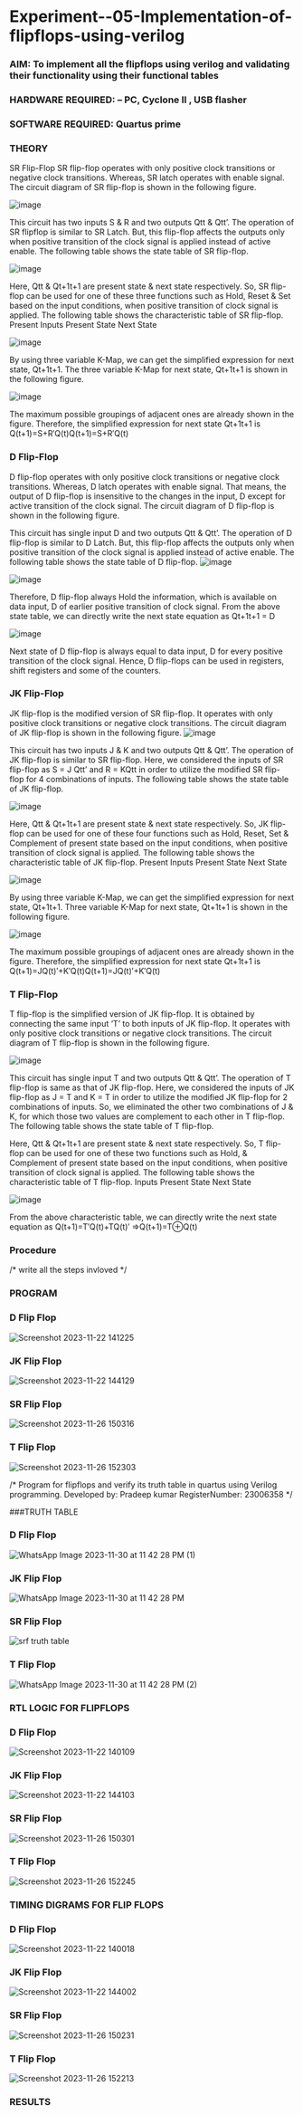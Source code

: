 # Experiment--05-Implementation-of-flipflops-using-verilog
### AIM: To implement all the flipflops using verilog and validating their functionality using their functional tables
### HARDWARE REQUIRED:  – PC, Cyclone II , USB flasher
### SOFTWARE REQUIRED:   Quartus prime
### THEORY 
SR Flip-Flop
SR flip-flop operates with only positive clock transitions or negative clock transitions. Whereas, SR latch operates with enable signal. The circuit diagram of SR flip-flop is shown in the following figure.

![image](https://user-images.githubusercontent.com/36288975/167910294-bb550548-b1dc-4cba-9044-31d9037d476b.png)

 
This circuit has two inputs S & R and two outputs Qtt & Qtt’. The operation of SR flipflop is similar to SR Latch. But, this flip-flop affects the outputs only when positive transition of the clock signal is applied instead of active enable.
The following table shows the state table of SR flip-flop.


![image](https://user-images.githubusercontent.com/36288975/167910648-ced88e69-869c-42e2-9718-a285a3902446.png)


Here, Qtt & Qt+1t+1 are present state & next state respectively. So, SR flip-flop can be used for one of these three functions such as Hold, Reset & Set based on the input conditions, when positive transition of clock signal is applied. The following table shows the characteristic table of SR flip-flop.
Present Inputs	Present State	Next State


![image](https://user-images.githubusercontent.com/36288975/167908180-5fc9d589-1cb5-41f5-b2c8-927e04f5f387.png)

By using three variable K-Map, we can get the simplified expression for next state, Qt+1t+1. The three variable K-Map for next state, Qt+1t+1 is shown in the following figure.

![image](https://user-images.githubusercontent.com/36288975/167908214-25b30a54-db20-4bcb-9385-5f93a1982a09.png)

 
The maximum possible groupings of adjacent ones are already shown in the figure. Therefore, the simplified expression for next state Qt+1t+1 is
Q(t+1)=S+R′Q(t)Q(t+1)=S+R′Q(t)


### D Flip-Flop
D flip-flop operates with only positive clock transitions or negative clock transitions. Whereas, D latch operates with enable signal. That means, the output of D flip-flop is insensitive to the changes in the input, D except for active transition of the clock signal. The circuit diagram of D flip-flop is shown in the following figure.
 
This circuit has single input D and two outputs Qtt & Qtt’. The operation of D flip-flop is similar to D Latch. But, this flip-flop affects the outputs only when positive transition of the clock signal is applied instead of active enable.
The following table shows the state table of D flip-flop.
![image](https://user-images.githubusercontent.com/36288975/167908342-e03f0cbb-5958-43bb-b74a-5e3ec2341675.png)

![image](https://user-images.githubusercontent.com/36288975/167910325-aeef0739-0a54-40e2-bebd-6f5fa0cad10e.png)



Therefore, D flip-flop always Hold the information, which is available on data input, D of earlier positive transition of clock signal. From the above state table, we can directly write the next state equation as
Qt+1t+1 = D



![image](https://user-images.githubusercontent.com/36288975/167908850-d39d07ba-7f9d-490a-b9f2-274e189fd047.png)

Next state of D flip-flop is always equal to data input, D for every positive transition of the clock signal. Hence, D flip-flops can be used in registers, shift registers and some of the counters.


### JK Flip-Flop
JK flip-flop is the modified version of SR flip-flop. It operates with only positive clock transitions or negative clock transitions. The circuit diagram of JK flip-flop is shown in the following figure.
![image](https://user-images.githubusercontent.com/36288975/167910378-d2d984a7-2815-4d17-8c41-ee4bdf59ec24.png) 

 
This circuit has two inputs J & K and two outputs Qtt & Qtt’. The operation of JK flip-flop is similar to SR flip-flop. Here, we considered the inputs of SR flip-flop as S = J Qtt’ and R = KQtt in order to utilize the modified SR flip-flop for 4 combinations of inputs.
The following table shows the state table of JK flip-flop.


![image](https://user-images.githubusercontent.com/36288975/167908575-59c35afb-50d3-46a2-888c-47478a3179d5.png)

Here, Qtt & Qt+1t+1 are present state & next state respectively. So, JK flip-flop can be used for one of these four functions such as Hold, Reset, Set & Complement of present state based on the input conditions, when positive transition of clock signal is applied. The following table shows the characteristic table of JK flip-flop.
Present Inputs	Present State	Next State

![image](https://user-images.githubusercontent.com/36288975/167908664-c854ffe9-0bd3-44c2-bfa6-e53928181c69.png)


By using three variable K-Map, we can get the simplified expression for next state, Qt+1t+1. Three variable K-Map for next state, Qt+1t+1 is shown in the following figure.
 
 
 ![image](https://user-images.githubusercontent.com/36288975/167908688-fa93c3e9-8323-4864-947d-c11d163d5a90.png)

The maximum possible groupings of adjacent ones are already shown in the figure. Therefore, the simplified expression for next state Qt+1t+1 is
Q(t+1)=JQ(t)′+K′Q(t)Q(t+1)=JQ(t)′+K′Q(t)



### T Flip-Flop
T flip-flop is the simplified version of JK flip-flop. It is obtained by connecting the same input ‘T’ to both inputs of JK flip-flop. It operates with only positive clock transitions or negative clock transitions. The circuit diagram of T flip-flop is shown in the following figure.

![image](https://user-images.githubusercontent.com/36288975/167911534-5f3c445d-bc68-46e2-9a9c-7efce5febc60.png)



This circuit has single input T and two outputs Qtt & Qtt’. The operation of T flip-flop is same as that of JK flip-flop. Here, we considered the inputs of JK flip-flop as J = T and K = T in order to utilize the modified JK flip-flop for 2 combinations of inputs. So, we eliminated the other two combinations of J & K, for which those two values are complement to each other in T flip-flop.
The following table shows the state table of T flip-flop.



Here, Qtt & Qt+1t+1 are present state & next state respectively. So, T flip-flop can be used for one of these two functions such as Hold, & Complement of present state based on the input conditions, when positive transition of clock signal is applied. The following table shows the characteristic table of T flip-flop.
Inputs	Present State	Next State


![image](https://user-images.githubusercontent.com/36288975/167909015-53aa9450-3f28-4202-887a-79d88228f8a0.png)

From the above characteristic table, we can directly write the next state equation as
Q(t+1)=T′Q(t)+TQ(t)′
⇒Q(t+1)=T⊕Q(t)

### Procedure
/* write all the steps invloved */



### PROGRAM
### D Flip Flop

![Screenshot 2023-11-22 141225](https://github.com/Pradeepkumar-2005/Experiment--05-Implementation-of-flipflops-using-verilog/assets/147474038/fa9165f1-2bb4-43a4-8ec0-491b40417a7c)


### JK Flip Flop

![Screenshot 2023-11-22 144129](https://github.com/Pradeepkumar-2005/Experiment--05-Implementation-of-flipflops-using-verilog/assets/147474038/a1cd8196-b124-4fa5-8e05-144ae074021c)


### SR Flip Flop

![Screenshot 2023-11-26 150316](https://github.com/Pradeepkumar-2005/Experiment--05-Implementation-of-flipflops-using-verilog/assets/147474038/81d4d225-8550-4396-8921-694a615dae47)


### T Flip Flop

![Screenshot 2023-11-26 152303](https://github.com/Pradeepkumar-2005/Experiment--05-Implementation-of-flipflops-using-verilog/assets/147474038/8353c24d-f711-4663-a0d2-78386399e18c)


/*
Program for flipflops  and verify its truth table in quartus using Verilog programming.
Developed by: Pradeep kumar 
RegisterNumber:  23006358
*/


###TRUTH TABLE

### D Flip Flop

![WhatsApp Image 2023-11-30 at 11 42 28 PM (1)](https://github.com/Pradeepkumar-2005/Experiment--05-Implementation-of-flipflops-using-verilog/assets/147474038/04a6233c-be45-4f0e-9cfc-e951eff6b65f)


### JK Flip Flop

![WhatsApp Image 2023-11-30 at 11 42 28 PM](https://github.com/Pradeepkumar-2005/Experiment--05-Implementation-of-flipflops-using-verilog/assets/147474038/85c2044d-ba8a-4185-9139-913920ae5fbc)


### SR Flip Flop

![srf truth table](https://github.com/Pradeepkumar-2005/Experiment--05-Implementation-of-flipflops-using-verilog/assets/147474038/33431b36-a896-439b-aa2a-f19fc1b63917)



### T Flip Flop

![WhatsApp Image 2023-11-30 at 11 42 28 PM (2)](https://github.com/Pradeepkumar-2005/Experiment--05-Implementation-of-flipflops-using-verilog/assets/147474038/4d59ab3d-192e-494f-b326-b387a0d911e1)





### RTL LOGIC FOR FLIPFLOPS 

### D Flip Flop

![Screenshot 2023-11-22 140109](https://github.com/Pradeepkumar-2005/Experiment--05-Implementation-of-flipflops-using-verilog/assets/147474038/19681696-c16d-4d7f-b2ce-f1502ca5803f)


### JK Flip Flop

![Screenshot 2023-11-22 144103](https://github.com/Pradeepkumar-2005/Experiment--05-Implementation-of-flipflops-using-verilog/assets/147474038/516f0dcf-67d8-48ba-95cb-e1faf83bfb00)


### SR Flip Flop

![Screenshot 2023-11-26 150301](https://github.com/Pradeepkumar-2005/Experiment--05-Implementation-of-flipflops-using-verilog/assets/147474038/456af602-4c15-4aba-a97f-73903ed8ae5d)


### T Flip Flop

![Screenshot 2023-11-26 152245](https://github.com/Pradeepkumar-2005/Experiment--05-Implementation-of-flipflops-using-verilog/assets/147474038/d313a699-9735-442b-a7a1-0ce2091d9b1f)







### TIMING DIGRAMS FOR FLIP FLOPS 

### D Flip Flop

![Screenshot 2023-11-22 140018](https://github.com/Pradeepkumar-2005/Experiment--05-Implementation-of-flipflops-using-verilog/assets/147474038/2bea8c76-c548-4b93-91dc-32f97c8568de)

### JK Flip Flop

![Screenshot 2023-11-22 144002](https://github.com/Pradeepkumar-2005/Experiment--05-Implementation-of-flipflops-using-verilog/assets/147474038/94234daf-cecc-4baa-960b-8395f85341a9)

### SR Flip Flop

![Screenshot 2023-11-26 150231](https://github.com/Pradeepkumar-2005/Experiment--05-Implementation-of-flipflops-using-verilog/assets/147474038/03bbc56d-3e4b-41b8-982f-d51afcb7e448)

### T Flip Flop

![Screenshot 2023-11-26 152213](https://github.com/Pradeepkumar-2005/Experiment--05-Implementation-of-flipflops-using-verilog/assets/147474038/1e9a9ae5-0612-4040-a220-2f89308e80fc)







### RESULTS 
